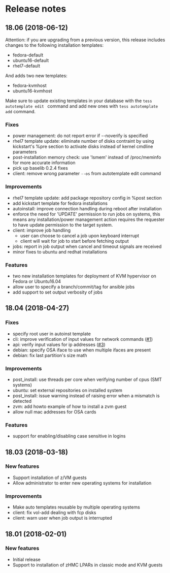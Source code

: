<!--
Copyright 2018 IBM Corp.

Licensed under the Apache License, Version 2.0 (the "License");
you may not use this file except in compliance with the License.
You may obtain a copy of the License at

   http://www.apache.org/licenses/LICENSE-2.0

Unless required by applicable law or agreed to in writing, software
distributed under the License is distributed on an "AS IS" BASIS,
WITHOUT WARRANTIES OR CONDITIONS OF ANY KIND, either express or implied.
See the License for the specific language governing permissions and
limitations under the License.
-->
# Release notes

## 18.06 (2018-06-12)

Attention: if you are upgrading from a previous version, this release includes changes to the following installation templates:

- fedora-default
- ubuntu16-default
- rhel7-default

And adds two new templates:

- fedora-kvmhost
- ubuntu16-kvmhost

Make sure to update existing templates in your database with the `tess autotemplate edit ` command and add new ones with `tess autotemplate add` command.

### Fixes

- power management: do not report error if --noverify is specified
- rhel7 template update: eliminate number of disks contraint by using kickstart's %pre section to activate disks instead of kernel cmdline parameters
- post-installation memory check: use 'lsmem' instead of /proc/meminfo for more accurate information
- pick up baselib 0.2.4 fixes
- client: remove wrong parameter `--os` from autotemplate edit command

### Improvements

- rhel7 template update: add package repository config in %post section
- add kickstart template for fedora installations
- autoinstall: improve connection handling during reboot after installation
- enforce the need for 'UPDATE' permission to run jobs on systems, this means any installation/power management action requires the requester to have update permission to the target system.
- client: improve job handling
    - user can choose to cancel a job upon keyboard interrupt
    - client will wait for job to start before fetching output
- jobs: report in job output when cancel and timeout signals are received
- minor fixes to ubuntu and redhat installations

### Features

- two new installation templates for deployment of KVM hypervisor on Fedora or Ubuntu16.04
- allow user to specify a branch/commit/tag for ansible jobs
- add support to set output verbosity of jobs

## 18.04 (2018-04-27)

### Fixes

- specify root user in autoinst template
- cli: improve verification of input values for network commands ([#1](https://gitlab.com/tessia-project/tessia/issues/1))
- api: verify input values for ip addresses ([#3](https://gitlab.com/tessia-project/tessia/issues/3))
- debian: specify OSA iface to use when multiple ifaces are present
- debian: fix last partition's size math

### Improvements

- post_install: use threads per core when verifying number of cpus (SMT systems)
- ubuntu: set external repositories on installed system
- post_install: issue warning instead of raising error when a mismatch is detected
- zvm: add howto example of how to install a zvm guest
- allow null mac addresses for OSA cards

### Features

- support for enabling/disabling case sensitive in logins

## 18.03 (2018-03-18)

### New features

- Support installation of z/VM guests
- Allow administrator to enter new operating systems for installation

### Improvements

- Make auto templates reusable by multiple operating systems
- client: fix vol-add dealing with fcp disks
- client: warn user when job output is interrupted

## 18.01 (2018-02-01)

### New features

- Initial release
- Support to installation of zHMC LPARs in classic mode and KVM guests
